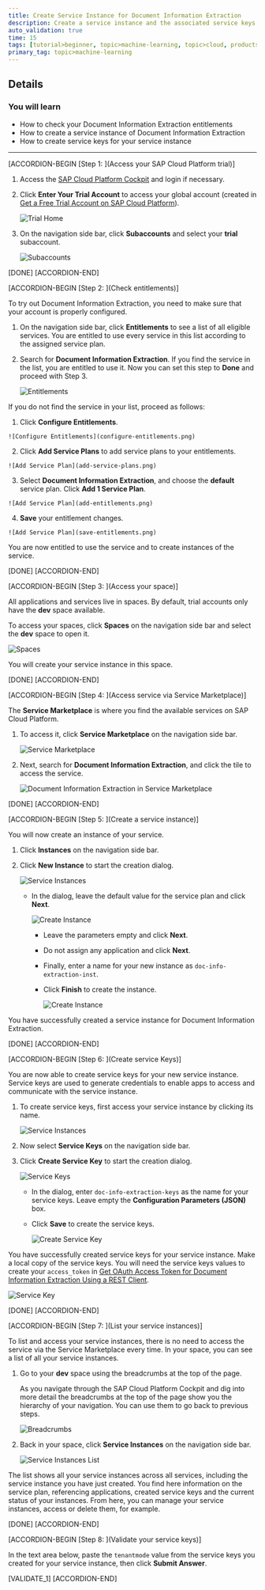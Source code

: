 ```yaml
---
title: Create Service Instance for Document Information Extraction
description: Create a service instance and the associated service keys for Document Information Extraction, one of the SAP AI Business Services, using the SAP Cloud Platform cockpit.
auto_validation: true
time: 15
tags: [tutorial>beginner, topic>machine-learning, topic>cloud, products>sap-cloud-platform]
primary_tag: topic>machine-learning
---
```


## Details
### You will learn
  - How to check your Document Information Extraction entitlements
  - How to create a service instance of Document Information Extraction
  - How to create service keys for your service instance

---

[ACCORDION-BEGIN [Step 1: ](Access your SAP Cloud Platform trial)]

1. Access the [SAP Cloud Platform Cockpit](https://cockpit.hanatrial.ondemand.com/cockpit/#/home/trial) and login if necessary.

2. Click **Enter Your Trial Account** to access your global account (created in [Get a Free Trial Account on SAP Cloud Platform](hcp-create-trial-account)).

    ![Trial Home](cockpit-home.png)

3. On the navigation side bar, click **Subaccounts** and select your **trial** subaccount.

    ![Subaccounts](enter-trial-account.png)

[DONE]
[ACCORDION-END]

[ACCORDION-BEGIN [Step 2: ](Check entitlements)]

To try out Document Information Extraction, you need to make sure that your account is properly configured.

1. On the navigation side bar, click **Entitlements** to see a list of all eligible services. You are entitled to use every service in this list according to the assigned service plan.

2. Search for **Document Information Extraction**. If you find the service in the list, you are entitled to use it. Now you can set this step to **Done** and proceed with Step 3.

    ![Entitlements](check-entitlements.png)

If you do not find the service in your list, proceed as follows:

  1. Click **Configure Entitlements**.

    ![Configure Entitlements](configure-entitlements.png)

  2. Click **Add Service Plans** to add service plans to your entitlements.

    ![Add Service Plan](add-service-plans.png)

  3. Select **Document Information Extraction**, and choose the **default** service plan. Click **Add 1 Service Plan**.

    ![Add Service Plan](add-entitlements.png)

  4. **Save** your entitlement changes.

    ![Add Service Plan](save-entitlements.png)    

You are now entitled to use the service and to create instances of the service.

[DONE]
[ACCORDION-END]


[ACCORDION-BEGIN [Step 3: ](Access your space)]

All applications and services live in spaces. By default, trial accounts only have the **dev** space available.

To access your spaces, click **Spaces** on the navigation side bar and select the **dev** space to open it.

![Spaces](access-space.png)

You will create your service instance in this space.

[DONE]
[ACCORDION-END]

[ACCORDION-BEGIN [Step 4: ](Access service via Service Marketplace)]

The **Service Marketplace** is where you find the available services on SAP Cloud Platform.

1. To access it, click **Service Marketplace** on the navigation side bar.

    ![Service Marketplace](access-service-marketplace.png)

2. Next, search for **Document Information Extraction**, and click the tile to access the service.

    ![Document Information Extraction in Service Marketplace](access-dox.png)

[DONE]
[ACCORDION-END]

[ACCORDION-BEGIN [Step 5: ](Create a service instance)]

You will now create an instance of your service.

1. Click **Instances** on the navigation side bar.

2. Click **New Instance** to start the creation dialog.

    ![Service Instances](create-instance.png)

    - In the dialog, leave the default value for the service plan and click **Next**.

      ![Create Instance](create-instance-service-plan.png)

      - Leave the parameters empty and click **Next**.

      - Do not assign any application and click **Next**.

      - Finally, enter a name for your new instance as `doc-info-extraction-inst`.

      - Click **Finish** to create the instance.

        ![Create Instance](create-instance-name.png)

You have successfully created a service instance for Document Information Extraction.

[DONE]
[ACCORDION-END]

[ACCORDION-BEGIN [Step 6: ](Create service Keys)]

You are now able to create service keys for your new service instance. Service keys are used to generate credentials to enable apps to access and communicate with the service instance.

1. To create service keys, first access your service instance by clicking its name.

    ![Service Instances](access-instance.png)

2. Now select **Service Keys** on the navigation side bar.

3. Click **Create Service Key** to start the creation dialog.

    ![Service Keys](create-service-keys.png)

    - In the dialog, enter `doc-info-extraction-keys` as the name for your service keys. Leave empty the **Configuration Parameters (JSON)** box.

    - Click **Save** to create the service keys.

        ![Create Service Key](create-service-key-name.png)

You have successfully created service keys for your service instance. Make a local copy of the service keys. You will need the service keys values to create your `access_token` in [Get OAuth Access Token for Document Information Extraction Using a REST Client](cp-aibus-dox-rest-oauth-token).

![Service Key](service-key.png)

[DONE]
[ACCORDION-END]

[ACCORDION-BEGIN [Step 7: ](List your service instances)]

To list and access your service instances, there is no need to access the service via the Service Marketplace every time. In your space, you can see a list of all your service instances.

1. Go to your **dev** space using the breadcrumbs at the top of the page.

    As you navigate through the SAP Cloud Platform Cockpit and dig into more detail the breadcrumbs at the top of the page show you the hierarchy of your navigation. You can use them to go back to previous steps.

    ![Breadcrumbs](nav-back-breadcrumbs.png)

2. Back in your space, click **Service Instances** on the navigation side bar.

    ![Service Instances List](instance-list.png)

The list shows all your service instances across all services, including the service instance you have just created. You find here information on the service plan, referencing applications, created service keys and the current status of your instances. From here, you can manage your service instances, access or delete them, for example.

[DONE]
[ACCORDION-END]

[ACCORDION-BEGIN [Step 8: ](Validate your service keys)]

In the text area below, paste the `tenantmode` value from the service keys you created for your service instance, then click **Submit Answer**.

[VALIDATE_1]
[ACCORDION-END]
